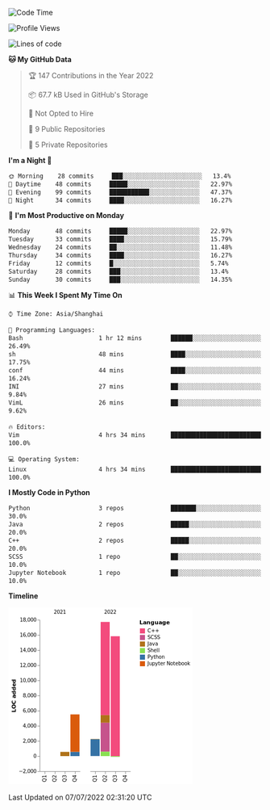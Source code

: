 <!--START_SECTION:waka-->
![Code Time](http://img.shields.io/badge/Code%20Time-0%20secs-blue)

![Profile Views](http://img.shields.io/badge/Profile%20Views-8-blue)

![Lines of code](https://img.shields.io/badge/From%20Hello%20World%20I%27ve%20Written-42%20Thousand%20lines%20of%20code-blue)

**🐱 My GitHub Data** 

> 🏆 147 Contributions in the Year 2022
 > 
> 📦 67.7 kB Used in GitHub's Storage 
 > 
> 🚫 Not Opted to Hire
 > 
> 📜 9 Public Repositories 
 > 
> 🔑 5 Private Repositories  
 > 
**I'm a Night 🦉** 

```text
🌞 Morning    28 commits     ███░░░░░░░░░░░░░░░░░░░░░░   13.4% 
🌆 Daytime    48 commits     █████░░░░░░░░░░░░░░░░░░░░   22.97% 
🌃 Evening    99 commits     ███████████░░░░░░░░░░░░░░   47.37% 
🌙 Night      34 commits     ████░░░░░░░░░░░░░░░░░░░░░   16.27%

```
📅 **I'm Most Productive on Monday** 

```text
Monday       48 commits     █████░░░░░░░░░░░░░░░░░░░░   22.97% 
Tuesday      33 commits     ████░░░░░░░░░░░░░░░░░░░░░   15.79% 
Wednesday    24 commits     ██░░░░░░░░░░░░░░░░░░░░░░░   11.48% 
Thursday     34 commits     ████░░░░░░░░░░░░░░░░░░░░░   16.27% 
Friday       12 commits     █░░░░░░░░░░░░░░░░░░░░░░░░   5.74% 
Saturday     28 commits     ███░░░░░░░░░░░░░░░░░░░░░░   13.4% 
Sunday       30 commits     ███░░░░░░░░░░░░░░░░░░░░░░   14.35%

```


📊 **This Week I Spent My Time On** 

```text
⌚︎ Time Zone: Asia/Shanghai

💬 Programming Languages: 
Bash                     1 hr 12 mins        ██████░░░░░░░░░░░░░░░░░░░   26.49% 
sh                       48 mins             ████░░░░░░░░░░░░░░░░░░░░░   17.75% 
conf                     44 mins             ████░░░░░░░░░░░░░░░░░░░░░   16.24% 
INI                      27 mins             ██░░░░░░░░░░░░░░░░░░░░░░░   9.84% 
VimL                     26 mins             ██░░░░░░░░░░░░░░░░░░░░░░░   9.62%

🔥 Editors: 
Vim                      4 hrs 34 mins       █████████████████████████   100.0%

💻 Operating System: 
Linux                    4 hrs 34 mins       █████████████████████████   100.0%

```

**I Mostly Code in Python** 

```text
Python                   3 repos             ███████░░░░░░░░░░░░░░░░░░   30.0% 
Java                     2 repos             █████░░░░░░░░░░░░░░░░░░░░   20.0% 
C++                      2 repos             █████░░░░░░░░░░░░░░░░░░░░   20.0% 
SCSS                     1 repo              ██░░░░░░░░░░░░░░░░░░░░░░░   10.0% 
Jupyter Notebook         1 repo              ██░░░░░░░░░░░░░░░░░░░░░░░   10.0%

```


**Timeline**

![Chart not found](https://raw.githubusercontent.com/kopp4/kopp4/main/charts/bar_graph.png) 


 Last Updated on 07/07/2022 02:31:20 UTC
<!--END_SECTION:waka-->

